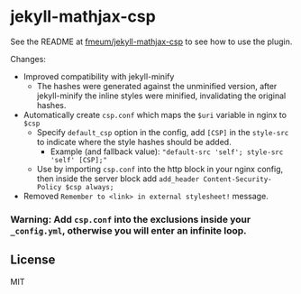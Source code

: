 # jekyll-mathjax-csp

See the README at [fmeum/jekyll-mathjax-csp](https://github.com/fmeum/jekyll-mathjax-csp/tree/switch_to_mathjax_3) to see how to use the plugin.

Changes:
- Improved compatibility with jekyll-minify
  - The hashes were generated against the unminified version, after jekyll-minify the inline styles were minified, invalidating the original hashes.
- Automatically create `csp.conf` which maps the `$uri` variable in nginx to `$csp`
  - Specify `default_csp` option in the config, add `[CSP]` in the `style-src` to indicate where the style hashes should be added.
    - Example (and fallback value): `"default-src 'self'; style-src 'self' [CSP];"`
  - Use by importing `csp.conf` into the http block in your nginx config, then inside the server block add `add_header Content-Security-Policy $csp always;`
- Removed `Remember to <link> in external stylesheet!` message.

### Warning: Add `csp.conf` into the exclusions inside your `_config.yml`, otherwise you will enter an infinite loop.

## License

MIT
